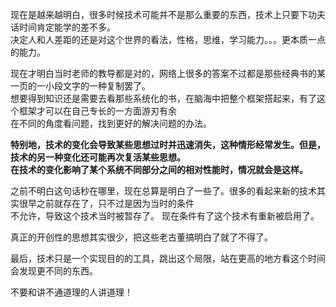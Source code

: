 现在是越来越明白，很多时候技术可能并不是那么重要的东西，技术上只要下功夫话时间肯定能学的差不多。    
决定人和人差距的还是对这个世界的看法，性格，思维，学习能力。。。更本质一点的能力。     


现在才明白当时老师的教导都是对的，网络上很多的答案不过都是那些经典书的某一页的一小段文字的一种复制罢了。     
想要得到知识还是需要去看那些系统化的书，在脑海中把整个框架搭起来，有了这个框架才可以在自己专长的一方面游刃有余    
在不同的角度看问题，找到更好的解决问题的办法。      

**特别地，技术的变化会导致某些思想过时并迅速消失，这种情形经常发生。但是，技术的另一种变化还可能再次复活某些思想。    
在技术的变化影响了某个系统不同部分之间的相对性能时，情况就会是这样。**    

之前不明白这句话秒在哪里，现在总算是明白了一些了。很多的看起来新的技术其实很早之前就存在了，只不过是因为当时的条件    
不允许，导致这个技术当时被暂存了。 现在条件有了这个技术有重新被启用了。    

真正的开创性的思想其实很少，把这些老古董搞明白了就了不得了。      



最后，技术只是一个实现目的的工具，跳出这个局限，站在更高的地方看这个时间会发现更不同的东西。     

不要和讲不通道理的人讲道理！